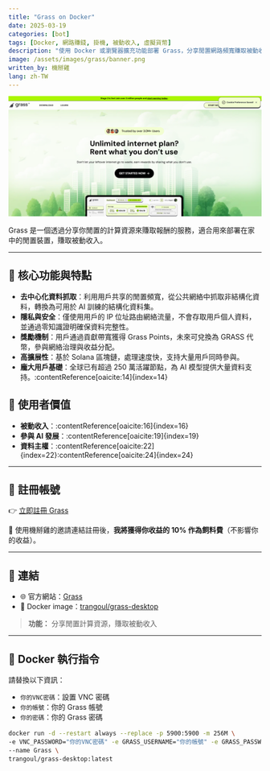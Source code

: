 ```yaml
---
title: "Grass on Docker"
date: 2025-03-19
categories: [bot]
tags: [Docker, 網路賺錢, 掛機, 被動收入, 虛擬貨幣]
description: "使用 Docker 或瀏覽器擴充功能部署 Grass，分享閒置網路頻寬賺取被動收入，支援無頭裝置運行。"
image: /assets/images/grass/banner.png
written_by: 機掰雞
lang: zh-TW
---
```


![Grass 封面圖](/assets/images/grass/banner.png)

Grass 是一個透過分享你閒置的計算資源來賺取報酬的服務，適合用來部署在家中的閒置裝置，賺取被動收入。

---

## 📌 核心功能與特點

- **去中心化資料抓取**：利用用戶共享的閒置頻寬，從公共網絡中抓取非結構化資料，轉換為可用於 AI 訓練的結構化資料集。
- **隱私與安全**：僅使用用戶的 IP 位址路由網絡流量，不會存取用戶個人資料，並通過零知識證明確保資料完整性。
- **獎勵機制**：用戶通過貢獻帶寬獲得 Grass Points，未來可兌換為 GRASS 代幣，參與網絡治理與收益分配。
- **高擴展性**：基於 Solana 區塊鏈，處理速度快，支持大量用戶同時參與。
- **龐大用戶基礎**：全球已有超過 250 萬活躍節點，為 AI 模型提供大量資料支持。:contentReference[oaicite:14]{index=14}

## 🎯 使用者價值

- **被動收入**：:contentReference[oaicite:16]{index=16}
- **參與 AI 發展**：:contentReference[oaicite:19]{index=19}
- **資料主權**：:contentReference[oaicite:22]{index=22}:contentReference[oaicite:24]{index=24}

---

## 📝 註冊帳號

👉 [立即註冊 Grass](https://app.getgrass.io/register/?referralCode=3vuJ8ZYTeL4CNju)

🎉 使用機掰雞的邀請連結註冊後，**我將獲得你收益的 10% 作為飼料費**（不影響你的收益）。

---

## 🔗 連結

- 🌐 官方網站：[Grass](https://grass.io/)
- 🐳 Docker image：[trangoul/grass-desktop](https://hub.docker.com/r/trangoul/grass-desktop)
> **功能：** 分享閒置計算資源，賺取被動收入

---

## 🐳 Docker 執行指令

請替換以下資訊：
- `你的VNC密碼`：設置 VNC 密碼
- `你的帳號`：你的 Grass 帳號
- `你的密碼`：你的 Grass 密碼

```bash
docker run -d --restart always --replace -p 5900:5900 -m 256M \
-e VNC_PASSWORD="你的VNC密碼" -e GRASS_USERNAME="你的帳號" -e GRASS_PASSWORD="你的密碼" \
--name Grass \
trangoul/grass-desktop:latest
```
